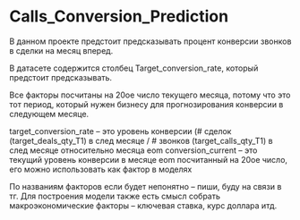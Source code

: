 # Calls_Conversion_Prediction


В данном проекте предстоит предсказывать процент конверсии звонков в сделки на месяц вперед.

В датасете содержится столбец Target_conversion_rate, который предстоит предсказывать.


Все факторы посчитаны на 20ое число текущего месяца, потому что это тот период, который нужен бизнесу для прогнозирования конверсии в следующем месяце. 

target_conversion_rate – это уровень конверсии (# сделок (target_deals_qty_T1) в след месяце / # звонков (target_calls_qty_T1) в след месяце относительно месяца eom
conversion_current – это текущий уровень конверсии в месяце eom посчитанный на 20ое число, его можно использовать как фактор в моделях

По названиям факторов если будет непонятно – пиши, буду на связи в тг. Для построения модели также есть смысл собрать макроэкономические факторы – ключевая ставка, курс доллара итд.

